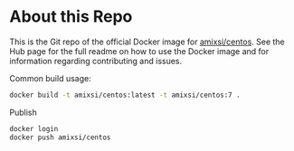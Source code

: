 # About this Repo

This is the Git repo of the official Docker image for [amixsi/centos](https://hub.docker.com/r/amixsi/centos/).
See the Hub page for the full readme on how to use the Docker image and for information regarding contributing and issues.

Common build usage:

```bash
docker build -t amixsi/centos:latest -t amixsi/centos:7 .
```

Publish

```bash
docker login
docker push amixsi/centos
```